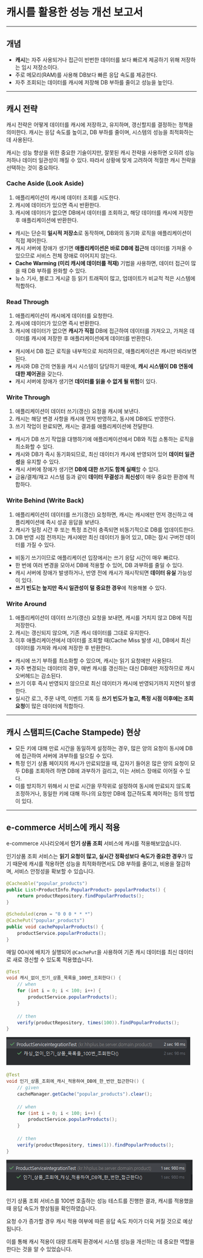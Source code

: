 # 캐시를 활용한 성능 개선 보고서

---
## 개념
- **캐시**는 자주 사용되거나 접근이 빈번한 데이터를 보다 빠르게 제공하기 위해 저장하는 임시 저장소이다.
- 주로 메모리(RAM)를 사용해 DB보다 빠른 응답 속도를 제공한다.
- 자주 조회되는 데이터를 캐시에 저장해 DB 부하를 줄이고 성능을 높인다.

---
## 캐시 전략
캐시 전략은 어떻게 데이터를 캐시에 저장하고, 유지하며, 갱신할지를 결정하는 정책을 의미한다.
캐시는 응답 속도를 높이고, DB 부하를 줄이며, 시스템의 성능을 최적화하는 데 사용된다.

캐시는 성능 향상을 위한 중요한 기술이지만, 잘못된 캐시 전략을 사용하면 오히려 성능 저하나 데이터 일관성이 깨질 수 있다.
따라서 상황에 맞게 고려하여 적절한 캐시 전략을 선택하는 것이 중요하다.


### Cache Aside (Look Aside)
1. 애플리케이션이 캐시에 데이터 조회를 시도한다.
2. 캐시에 데이터가 있으면 즉시 반환한다.
3. 캐시에 데이터가 없으면 DB에서 데이터를 조회하고, 해당 데이터를 캐시에 저장한 후 애플리케이션에 반환한다.

- 캐시는 단순히 **일시적 저장소**로 동작하며, DB와의 동기화 로직을 애플리케이션이 직접 제어한다.
- 캐시 서버에 장애가 생기면 **애플리케이션은 바로 DB에 접근**해 데이터를 가져올 수 있으므로 서비스 전체 장애로 이어지지 않는다.
- **Cache Warming (미리 캐시에 데이터를 적재)** 기법을 사용하면, 데이터 접근이 많을 때 DB 부하를 완화할 수 있다.
- 뉴스 기사, 블로그 게시글 등 읽기 트래픽이 많고, 업데이트가 비교적 적은 시스템에 적합하다.


### Read Through
1. 애플리케이션이 캐시에게 데이터를 요청한다.
2. 캐시에 데이터가 있으면 즉시 반환한다.
3. 캐시에 데이터가 없으면 **캐시가 직접** DB에 접근하여 데이터를 가져오고, 가져온 데이터를 캐시에 저장한 후 애플리케이션에게 데이터를 반환한다.

- 캐시에서 DB 접근 로직을 내부적으로 처리하므로, 애플리케이션은 캐시만 바라보면 된다.
- 캐시와 DB 간의 연동을 캐시 시스템이 담당하기 때문에, **캐시 시스템이 DB 연동에 대한 제어권**을 갖는다.
- 캐시 서버에 장애가 생기면 **데이터를 읽을 수 없게 될 위험**이 있다.


### Write Through
1. 애플리케이션이 데이터 쓰기(갱신) 요청을 캐시에 보낸다.
2. 캐시는 해당 변경 사항을 캐시에 먼저 반영하고, 동시에 DB에도 반영한다.
3. 쓰기 작업이 완료되면, 캐시는 결과를 애플리케이션에 전달한다.

- 캐시가 DB 쓰기 작업을 대행하기에 애플리케이션에서 DB와 직접 소통하는 로직을 최소화할 수 있다.
- 캐시와 DB가 즉시 동기화되므로, 최신 데이터가 캐시에 반영되어 있어 **데이터 일관성**을 유지할 수 있다.
- 캐시 서버에 장애가 생기면 **DB에 대한 쓰기도 함께 실패**할 수 있다.
- 금융/결제/재고 시스템 등과 같이 **데이터 무결성**과 **최신성**이 매우 중요한 환경에 적합하다.


### Write Behind (Write Back)
1. 애플리케이션이 데이터를 쓰기(갱신) 요청하면, 캐시는 캐시에만 먼저 갱신하고 애플리케이션에 즉시 성공 응답을 보낸다.
2. 캐시가 일정 시간 후 또는 특정 조건이 충족되면 비동기적으로 DB를 업데이트한다.
3. DB 반영 시점 전까지는 캐시에만 최신 데이터가 들어 있고, DB는 잠시 구버전 데이터를 가질 수 있다.

- 비동기 쓰기이므로 애플리케이션 입장에서는 쓰기 응답 시간이 매우 빠르다.
- 한 번에 여러 변경을 모아서 DB에 적용할 수 있어, DB 과부하를 줄일 수 있다.
- 캐시 서버에 장애가 발생하거나, 반영 전에 캐시가 재시작되면 **데이터 유실** 가능성이 있다.
- **쓰기 빈도는 높지만 즉시 일관성이 덜 중요한 경우**에 적용해볼 수 있다.


### Write Around
1. 애플리케이션이 데이터 쓰기(갱신) 요청을 보내면, 캐시를 거치지 않고 DB에 직접 저장한다.
2. 캐시는 갱신되지 않으며, 기존 캐시 데이터를 그대로 유지한다.
3. 이후 애플리케이션에서 데이터를 조회할 때(Cache Miss 발생 시), DB에서 최신 데이터를 가져와 캐시에 저장한 후 반환한다.

- 캐시에 쓰기 부하를 최소화할 수 있으며, 캐시는 읽기 요청에만 사용된다.
- 자주 변경되는 데이터의 경우, 매번 캐시를 갱신하는 대신 DB에만 저장하므로 캐시 오버헤드는 감소된다.
- 쓰기 이후 즉시 반영되지 않으므로 최신 데이터가 캐시에 반영되기까지 지연이 발생한다.
- 실시간 로그, 주문 내역, 이벤트 기록 등 **쓰기 빈도가 높고, 특정 시점 이후에는 조회 요청**이 많은 데이터에 적합하다.

---
## 캐시 스탬피드(Cache Stampede) 현상
- 모든 키에 대해 만료 시간을 동일하게 설정하는 경우, 많은 양의 요청이 동시에 DB에 접근하여 서버에 과부하를 일으킬 수 있다.
- 특정 인기 상품 페이지의 캐시가 만료되었을 때, 갑자기 들어온 많은 양의 요청이 모두 DB를 조회하려 하면 DB에 과부하가 걸리고, 이는 서비스 장애로 이어질 수 있다.
- 이를 방지하기 위해서 시 만료 시간을 무작위로 설정하여 동시에 만료되지 않도록 조정하거나,  동일한 키에 대해 하나의 요청만 DB에 접근하도록 제어하는 등의 방법이 있다.


---
## e-commerce 서비스에 캐시 적용
e-commerce 시나리오에서 **인기 상품 조회** 서비스에 캐시를 적용해보았습니다.

인기상품 조회 서비스는 **읽기 요청이 많고, 실시간 정확성보다 속도가 중요한 경우**가 많기 때문에 캐시를 적용하면 성능을 최적화하면서도 DB 부하를 줄이고, 비용을 절감하며, 서비스 안정성을 확보할 수 있습니다.
```java
@Cacheable("popular_products")
public List<ProductInfo.PopularProduct> popularProducts() {
    return productRepository.findPopularProducts();
}
```

```java
@Scheduled(cron = "0 0 0 * * *")
@CachePut("popular_products")
public void cachePopularProducts() {
    productService.popularProducts();
}
```
매일 00시에 배치가 실행되어 ```@CachePut```을 사용하여 기존 캐시 데이터를 최신 데이터로 새로 갱신할 수 있도록 적용했습니다.

```java
@Test
void 캐시_없이_인기_상품_목록을_100번_조회한다() {
    // when
    for (int i = 0; i < 100; i++) {
        productService.popularProducts();
    }

    // then
    verify(productRepository, times(100)).findPopularProducts();
}
```
![NoCacheTest](NoCacheTest.png)

```java
@Test
void 인기_상품_조회에_캐시_적용하여_DB에_한_번만_접근한다() {
    // given
    cacheManager.getCache("popular_products").clear();

    // when
    for (int i = 0; i < 100; i++) {
        productService.popularProducts();
    }

    // then
    verify(productRepository, times(1)).findPopularProducts();
}
```
![CacheTest](CacheTest.png)

인기 상품 조회 서비스를 100번 호출하는 성능 테스트를 진행한 결과, 캐시를 적용했을 때 응답 속도가 향상됨을 확인하였습니다.

요청 수가 증가할 경우 캐시 적용 여부에 따른 응답 속도 차이가 더욱 커질 것으로 예상됩니다.

이를 통해 캐시 적용이 대량 트래픽 환경에서 시스템 성능을 개선하는 데 중요한 역할을 한다는 것을 알 수 있었습니다.